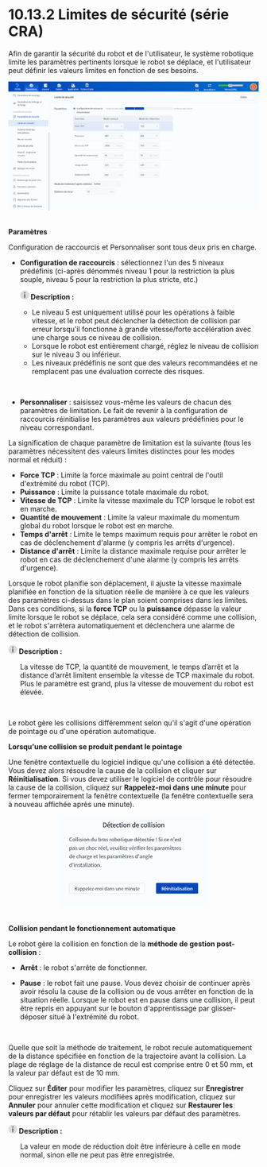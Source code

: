# 10.13.2 Limites de sécurité (série CRA)

Afin de garantir la sécurité du robot et de l'utilisateur, le système robotique limite les paramètres pertinents lorsque le robot se déplace, et l'utilisateur peut définir les valeurs limites en fonction de ses besoins.

<div align=center><img src="images/safelimit1.png" /></div>

<br/>

**Paramètres**

Configuration de raccourcis et Personnaliser sont tous deux pris en charge.

- **Configuration de raccourcis** : sélectionnez l'un des 5 niveaux prédéfinis (ci-après dénommés niveau 1 pour la restriction la plus souple, niveau 5 pour la restriction la plus stricte, etc.)
  
  <div class="info2"><img src="../image/info.png"  height="18" /><b> Description : </b><div><ul>
  <li>Le niveau 5 est uniquement utilisé pour les opérations à faible vitesse, et le robot peut déclencher la détection de collision par erreur lorsqu'il fonctionne à grande vitesse/forte accélération avec une charge sous ce niveau de collision. </li>
  <li>Lorsque le robot est entièrement chargé, réglez le niveau de collision sur le niveau 3 ou inférieur. </li>
  <li>Les niveaux prédéfinis ne sont que des valeurs recommandées et ne remplacent pas une évaluation correcte des risques. </li>
  </ul>
  </div></div>


<br/>

- **Personnaliser** : saisissez vous-même les valeurs de chacun des paramètres de limitation. Le fait de revenir à la configuration de raccourcis réinitialise les paramètres aux valeurs prédéfinies pour le niveau correspondant.



La signification de chaque paramètre de limitation est la suivante (tous les paramètres nécessitent des valeurs limites distinctes pour les modes normal et réduit) :

- **Force TCP** : Limite la force maximale au point central de l'outil d'extrémité du robot (TCP).<br/>
- **Puissance** : Limite la puissance totale maximale du robot.<br/>
- **Vitesse de TCP** : Limite la vitesse maximale du TCP lorsque le robot est en marche.<br/>
- **Quantité de mouvement** : Limite la valeur maximale du momentum global du robot lorsque le robot est en marche.<br/>
- **Temps d'arrêt** : Limite le temps maximum requis pour arrêter le robot en cas de déclenchement d'alarme (y compris les arrêts d'urgence).<br/>
- **Distance d'arrêt** : Limite la distance maximale requise pour arrêter le robot en cas de déclenchement d'une alarme (y compris les arrêts d'urgence).<br/>

Lorsque le robot planifie son déplacement, il ajuste la vitesse maximale planifiée en fonction de la situation réelle de manière à ce que les valeurs des paramètres ci-dessus dans le plan soient comprises dans les limites. Dans ces conditions, si la **force TCP** ou la **puissance** dépasse la valeur limite lorsque le robot se déplace, cela sera considéré comme une collision, et le robot s'arrêtera automatiquement et déclenchera une alarme de détection de collision.

<div class="info2"><img src="../image/info.png"  height="18" /><b> Description : </b><div><ul>La vitesse de TCP, la quantité de mouvement, le temps d’arrêt et la distance d’arrêt limitent ensemble la vitesse de TCP maximale du robot. Plus le paramètre est grand, plus la vitesse de mouvement du robot est élevée.
    </ul></div></div>

<br/>

Le robot gère les collisions différemment selon qu'il s'agit d'une opération de pointage ou d'une opération automatique.

**Lorsqu'une collision se produit pendant le pointage**

Une fenêtre contextuelle du logiciel indique qu'une collision a été détectée. Vous devez alors résoudre la cause de la collision et cliquer sur **Réinitialisation**. Si vous devez utiliser le logiciel de contrôle pour résoudre la cause de la collision, cliquez sur **Rappelez-moi dans une minute** pour fermer temporairement la fenêtre contextuelle (la fenêtre contextuelle sera à nouveau affichée après une minute).

<div align=center><img src="images/collision2.png" width="300"/></div>

<br/>

**Collision pendant le fonctionnement automatique**

Le robot gère la collision en fonction de la **méthode de gestion post-collision** :

- **Arrêt** : le robot s'arrête de fonctionner.<br/>

- **Pause** : le robot fait une pause. Vous devez choisir de continuer après avoir résolu la cause de la collision ou de vous arrêter en fonction de la situation réelle. Lorsque le robot est en pause dans une collision, il peut être repris en appuyant sur le bouton d'apprentissage par glisser-déposer situé à l'extrémité du robot.

<br/>

Quelle que soit la méthode de traitement, le robot recule automatiquement de la distance spécifiée en fonction de la trajectoire avant la collision. La plage de réglage de la distance de recul est comprise entre 0 et 50 mm, et la valeur par défaut est de 10 mm.

Cliquez sur **Éditer** pour modifier les paramètres, cliquez sur **Enregistrer** pour enregistrer les valeurs modifiées après modification, cliquez sur **Annuler** pour annuler cette modification et cliquez sur **Restaurer les valeurs par défaut** pour rétablir les valeurs par défaut des paramètres.

<div class="info2"><img src="../image/info.png"  height="18" /><b> Description : </b><div><ul>
    La valeur en mode de réduction doit être inférieure à celle en mode normal, sinon elle ne peut pas être enregistrée.
    </ul></div></div>
